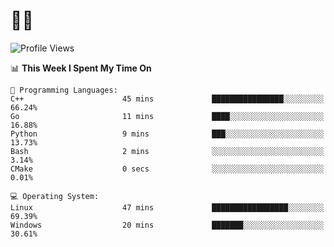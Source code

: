 # 👨‍💻
<!--START_SECTION:waka-->
![Profile Views](http://img.shields.io/badge/Profile%20Views-4-blue)

📊 **This Week I Spent My Time On** 

```text
💬 Programming Languages: 
C++                      45 mins             ████████████████░░░░░░░░░   66.24% 
Go                       11 mins             ████░░░░░░░░░░░░░░░░░░░░░   16.88% 
Python                   9 mins              ███░░░░░░░░░░░░░░░░░░░░░░   13.73% 
Bash                     2 mins              ░░░░░░░░░░░░░░░░░░░░░░░░░   3.14% 
CMake                    0 secs              ░░░░░░░░░░░░░░░░░░░░░░░░░   0.01%

💻 Operating System: 
Linux                    47 mins             █████████████████░░░░░░░░   69.39% 
Windows                  20 mins             ███████░░░░░░░░░░░░░░░░░░   30.61%

```


<!--END_SECTION:waka-->
